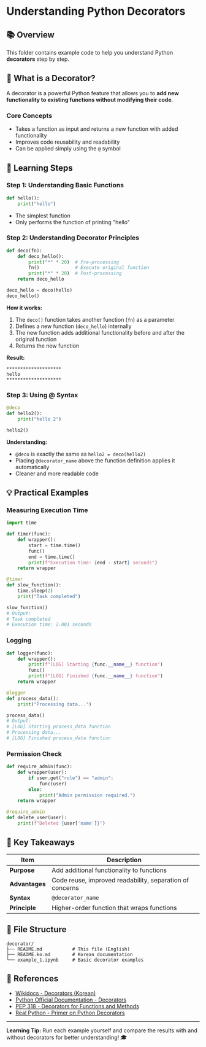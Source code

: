 # Understanding Python Decorators

## 📚 Overview

This folder contains example code to help you understand Python **decorators** step by step.

## 🎯 What is a Decorator?

A decorator is a powerful Python feature that allows you to **add new functionality to existing functions without modifying their code**.

### Core Concepts
- Takes a function as input and returns a new function with added functionality
- Improves code reusability and readability
- Can be applied simply using the `@` symbol

## 📝 Learning Steps

### Step 1: Understanding Basic Functions
```python
def hello():
    print("hello")
```
- The simplest function
- Only performs the function of printing "hello"

### Step 2: Understanding Decorator Principles
```python
def deco(fn):
    def deco_hello():
        print("*" * 20)  # Pre-processing
        fn()             # Execute original function
        print("*" * 20)  # Post-processing
    return deco_hello

deco_hello = deco(hello)
deco_hello()
```

**How it works:**
1. The `deco()` function takes another function (`fn`) as a parameter
2. Defines a new function (`deco_hello`) internally
3. The new function adds additional functionality before and after the original function
4. Returns the new function

**Result:**
```
********************
hello
********************
```

### Step 3: Using @ Syntax
```python
@deco
def hello2():
    print("hello 2")

hello2()
```

**Understanding:**
- `@deco` is exactly the same as `hello2 = deco(hello2)`
- Placing `@decorator_name` above the function definition applies it automatically
- Cleaner and more readable code

## 💡 Practical Examples

### Measuring Execution Time
```python
import time

def timer(func):
    def wrapper():
        start = time.time()
        func()
        end = time.time()
        print(f"Execution time: {end - start} seconds")
    return wrapper

@timer
def slow_function():
    time.sleep(2)
    print("Task completed")

slow_function()
# Output:
# Task completed
# Execution time: 2.001 seconds
```

### Logging
```python
def logger(func):
    def wrapper():
        print(f"[LOG] Starting {func.__name__} function")
        func()
        print(f"[LOG] Finished {func.__name__} function")
    return wrapper

@logger
def process_data():
    print("Processing data...")

process_data()
# Output:
# [LOG] Starting process_data function
# Processing data...
# [LOG] Finished process_data function
```

### Permission Check
```python
def require_admin(func):
    def wrapper(user):
        if user.get("role") == "admin":
            func(user)
        else:
            print("Admin permission required.")
    return wrapper

@require_admin
def delete_user(user):
    print(f"Deleted {user['name']}")
```

## 🔑 Key Takeaways

| Item | Description |
|------|-------------|
| **Purpose** | Add additional functionality to functions |
| **Advantages** | Code reuse, improved readability, separation of concerns |
| **Syntax** | `@decorator_name` |
| **Principle** | Higher-order function that wraps functions |



## 📂 File Structure

```
decorator/
├── README.md           # This file (English)
├── README.ko.md        # Korean documentation
└── example_1.ipynb     # Basic decorator examples
```

## 🔗 References
- [Wikidocs - Decorators (Korean)](https://wikidocs.net/160127)
- [Python Official Documentation - Decorators](https://docs.python.org/3/glossary.html#term-decorator)
- [PEP 318 - Decorators for Functions and Methods](https://www.python.org/dev/peps/pep-0318/)
- [Real Python - Primer on Python Decorators](https://realpython.com/primer-on-python-decorators/)

---

**Learning Tip:** Run each example yourself and compare the results with and without decorators for better understanding! 🎓
